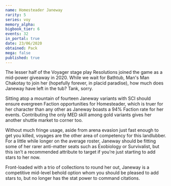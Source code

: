 ```yaml
---
name: Homesteader Janeway
rarity: 5
series: voy
memory_alpha:
bigbook_tier: 6
events: 32
in_portal: true
date: 23/06/2020
obtained: Pack
mega: false
published: true
---
```


The lesser half of the Voyager stage play Resolutions joined the game as a mid-power giveaway in 2020. While we wait for Bathtub, Man's Man Chakotay to join her (hopefully forever, in placid paradise), how much does Janeway have left in the tub? Tank, sorry.

Sitting atop a mountain of fourteen Janeway variants with SCI should ensure evergreen Faction opportunities for Homesteader, which is truer for her character than any other as Janeway boasts a 94% Faction rate for her events. Contributing the only MED skill among gold variants gives her another shuttle market to corner too.

Without much fringe usage, aside from arena evasion just fast enough to get you killed, voyages are the other area of competency for this landlubber. For a little while longer on the average roster, Janeway should be fitting some of her rarer anti-matter seats such as Exobiology or Survivalist, but this isn’t a recommended attribute to target if you’re just starting to add stars to her now.

Front-loaded with a trio of collections to round her out, Janeway is a competitive mid-level behold option whom you should be pleased to add stars to, but no longer has the stat power to command citations.
